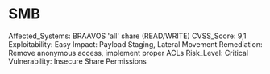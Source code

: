 # SMB

Affected_Systems: BRAAVOS 'all' share (READ/WRITE)
CVSS_Score: 9,1
Exploitability: Easy
Impact: Payload Staging, Lateral Movement
Remediation: Remove anonymous access, implement proper ACLs
Risk_Level: Critical
Vulnerability: Insecure Share Permissions